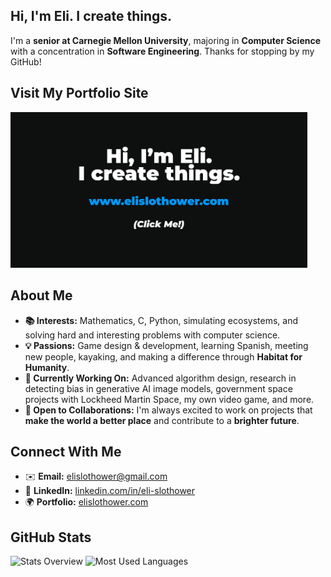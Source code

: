 ## Hi, I'm Eli. I create things.  

I'm a **senior at Carnegie Mellon University**, majoring in **Computer Science** with a concentration in **Software Engineering**. Thanks for stopping by my GitHub!  


## Visit My Portfolio Site  
[<img src="https://github.com/eslothower/eslothower/blob/main/github_website_img.png" style="width: 475px" alt="Portfolio" width="250">](https://www.elislothower.com)  




## About Me  
- **📚 Interests:** Mathematics, C, Python, simulating ecosystems, and solving hard and interesting problems with computer science.  
- **💡 Passions:** Game design & development, learning Spanish, meeting new people, kayaking, and making a difference through **Habitat for Humanity**.  
- **🌱 Currently Working On:** Advanced algorithm design, research in detecting bias in generative AI image models, government space projects with Lockheed Martin Space, my own video game, and more.  
- **🤝 Open to Collaborations:** I'm always excited to work on projects that **make the world a better place** and contribute to a **brighter future**.  



## Connect With Me  
- ✉️ **Email:** [elislothower@gmail.com](mailto:elislothower@gmail.com)  
- 🔗 **LinkedIn:** [linkedin.com/in/eli-slothower](https://www.linkedin.com/in/eli-slothower)  
- 🌍 **Portfolio:** [elislothower.com](https://www.elislothower.com)  



## GitHub Stats  

![Stats Overview](https://raw.githubusercontent.com/eslothower/github-stats-transparent/output/generated/overview.svg)
![Most Used Languages](https://raw.githubusercontent.com/eslothower/github-stats-transparent/output/generated/languages.svg)
